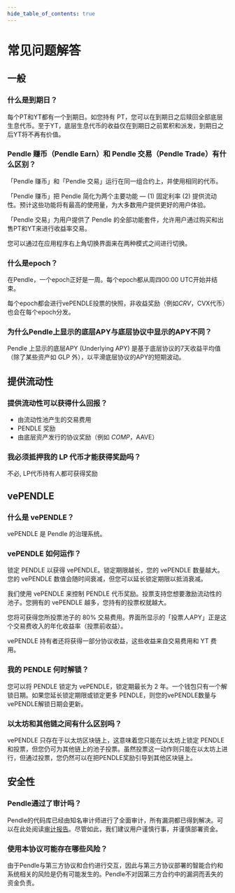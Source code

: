 ```yaml
---
hide_table_of_contents: true
---
```


# 常见问题解答

## 一般

### 什么是到期日？

每个PT和YT都有一个到期日。如您持有 PT，您可以在到期日之后赎回全部底层生息代币。至于YT，底层生息代币的收益仅在到期日之前累积和派发，到期日之后YT将不再有价值。

### Pendle 赚币（Pendle Earn）和 Pendle 交易（Pendle Trade）有什么区别？

「Pendle 赚币」和「Pendle 交易」运行在同一组合约上，并使用相同的代币。

「Pendle 赚币」把 Pendle 简化为两个主要功能 — (1) 固定利率 (2) 提供流动性。预计这些功能将有最高的使用量，为大多数用户提供更好的用户体验。

「Pendle 交易」为用户提供了 Pendle 的全部功能套件，允许用户通过购买和出售PT和YT来进行收益率交易。

您可以通过在应用程序右上角切换界面来在两种模式之间进行切换。

### 什么是epoch？

在Pendle，一个epoch正好是一周。每个epoch都从周四00:00 UTC开始并结束。

每个epoch都会进行vePENDLE投票的快照，非收益奖励（例如$CRV，$CVX代币）也会在每个epoch分发。

### 为什么Pendle上显示的底层APY与底层协议中显示的APY不同？

Pendle 上显示的底层APY (Underlying APY) 是基于底层协议的7天收益平均值（除了某些资产如 GLP 外），以平滑底层协议的APY的短期波动。

## 提供流动性

### 提供流动性可以获得什么回报？

* 由流动性池产生的交易费用
* PENDLE 奖励
* 由底层资产发行的协议奖励（例如 $COMP，$AAVE）

### 我必须抵押我的 LP 代币才能获得奖励吗？

不必, LP代币持有人都可获得奖励

## vePENDLE

### 什么是 vePENDLE？

vePENDLE 是 Pendle 的治理系统。

### vePENDLE 如何运作？

锁定 PENDLE 以获得 vePENDLE。锁定期限越长，您的 vePENDLE 数量越大。您的 vePENDLE 数值会随时间衰减，但您可以延长锁定期限以抵消衰减。

我们使用 vePENDLE 来控制 PENDLE 代币奖励。投票支持您想要激励流动性的池子。您拥有的 vePENDLE 越多，您持有的投票权就越大。

您将可获得您所投票池子的 80% 交易费用。界面所显示的「投票人APY」正是这个交易费收入的年化收益率（投票前收益）。

vePENDLE 持有者还将获得一部分协议收益，这些收益来自交易费用和 YT 费用。

### 我的 PENDLE 何时解锁？

您可以将 PENDLE 锁定为 vePENDLE，锁定期最长为 2 年。一个钱包只有一个解锁日期。如果您延长锁定期限或锁定更多 PENDLE，则您的vePENDLE数量与vePENDLE解锁日期会更新。

### 以太坊和其他链之间有什么区别吗？

vePENDLE 只存在于以太坊区块链上，这意味着您只能在以太坊上锁定 PENDLE 和投票，但您仍可为其他链上的池子投票。虽然投票这一动作则只能在以太坊上进行，但通过投票，您仍然可以在把PENDLE奖励引导到其他区块链上。

## 安全性

### Pendle通过了审计吗？

Pendle的代码库已经由知名审计师进行了全面审计，所有漏洞都已得到解决。可以在此处阅读[审计报告](https://github.com/pendle-finance/pendle-core-v2-public/tree/main/audits)。尽管如此，我们建议用户谨慎行事，并谨慎部署资金。

### 使用本协议可能存在哪些风险？

由于Pendle与第三方协议和合约进行交互，因此与第三方协议部署的智能合约和系统相关的风险是仍有可能发生的。Pendle不对因第三方合约中的漏洞而丢失的资金负责。
